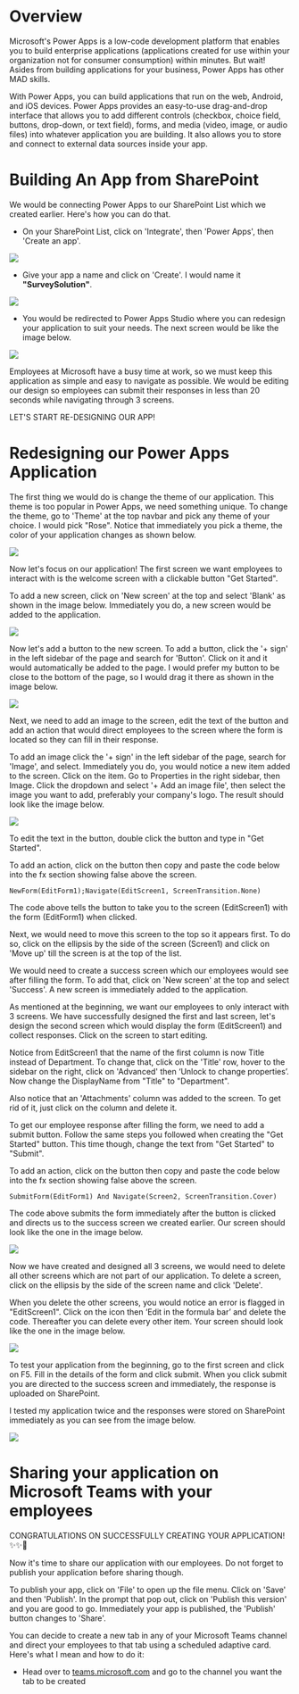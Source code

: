 # Overview
Microsoft's Power Apps is a low-code development platform that enables you to build enterprise applications (applications created for use within your organization not for consumer consumption) within minutes. But wait! Asides from building applications for your business, Power Apps has other MAD skills.

With Power Apps, you can build applications that run on the web, Android, and iOS devices. Power Apps provides an easy-to-use drag-and-drop interface that allows you to add different controls (checkbox, choice field, buttons, drop-down, or text field), forms, and media (video, image, or audio files) into whatever application you are building. It also allows you to store and connect to external data sources inside your app.

# Building An App from SharePoint
We would be connecting Power Apps to our SharePoint List which we created earlier. Here's how you can do that.
- On your SharePoint List, click on 'Integrate', then 'Power Apps', then 'Create an app'.

![](/Images/powerapps-1.PNG)

- Give your app a name and click on 'Create'. I would name it **"SurveySolution"**.

![](/Images/powerapps-2.PNG)

- You would be redirected to Power Apps Studio where you can redesign your application to suit your needs. The next screen would be like the image below.

![](/Images/powerapps-3.PNG)

Employees at Microsoft have a busy time at work, so we must keep this application as simple and easy to navigate as possible. We would be editing our design so employees can submit their responses in less than 20 seconds while navigating through 3 screens.

LET'S START RE-DESIGNING OUR APP!

# Redesigning our Power Apps Application
The first thing we would do is change the theme of our application. This theme is too popular in Power Apps, we need something unique. To change the theme, go to 'Theme' at the top navbar and pick any theme of your choice. I would pick "Rose". Notice that immediately you pick a theme, the color of your application changes as shown below.

![](/Images/powerapps-4.PNG)

Now let's focus on our application! The first screen we want employees to interact with is the welcome screen with a clickable button "Get Started". 

To add a new screen, click on 'New screen' at the top and select 'Blank' as shown in the image below. Immediately you do, a new screen would be added to the application.

![](/Images/powerapps-5.PNG)

Now let's add a button to the new screen. To add a button, click the '+ sign' in the left sidebar of the page and search for 'Button'. Click on it and it would automatically be added to the page. I would prefer my button to be close to the bottom of the page, so I would drag it there as shown in the image below.

![](/Images/powerapps-6.PNG)

Next, we need to add an image to the screen, edit the text of the button and add an action that would direct employees to the screen where the form is located so they can fill in their response.

To add an image click the '+ sign' in the left sidebar of the page, search for 'Image', and select. Immediately you do, you would notice a new item added to the screen. Click on the item. Go to Properties in the right sidebar, then Image. Click the dropdown and select '+ Add an image file', then select the image you want to add, preferably your company's logo. The result should look like the image below.

![](/Images/powerapps-7.PNG)

To edit the text in the button, double click the button and type in "Get Started". 

To add an action, click on the button then copy and paste the code below into the fx section showing false above the screen.

``` Power FX
NewForm(EditForm1);Navigate(EditScreen1, ScreenTransition.None)
```

The code above tells the button to take you to the screen (EditScreen1) with the form (EditForm1) when clicked.

Next, we would need to move this screen to the top so it appears first. To do so, click on the ellipsis by the side of the screen (Screen1) and click on 'Move up' till the screen is at the top of the list.

We would need to create a success screen which our employees would see after filling the form. To add that, click on 'New screen' at the top and select 'Success'. A new screen is immediately added to the application.

As mentioned at the beginning, we want our employees to only interact with 3 screens. We have successfully designed the first and last screen, let's design the second screen which would display the form (EditScreen1) and collect responses. Click on the screen to start editing.

Notice from EditScreen1 that the name of the first column is now Title instead of Department. To change that, click on the 'Title' row, hover to the sidebar on the right, click on 'Advanced' then ‘Unlock to change properties’. Now change the DisplayName from "Title" to "Department". 

Also notice that an 'Attachments' column was added to the screen. To get rid of it, just click on the column and delete it.

To get our employee response after filling the form, we need to add a submit button. Follow the same steps you followed when creating the "Get Started" button. This time though, change the text from "Get Started" to "Submit".

To add an action, click on the button then copy and paste the code below into the fx section showing false above the screen.

``` Power FX
SubmitForm(EditForm1) And Navigate(Screen2, ScreenTransition.Cover)
```

The code above submits the form immediately after the button is clicked and directs us to the success screen we created earlier. Our screen should look like the one in the image below.

![](/Images/powerapps-8.PNG)

Now we have created and designed all 3 screens, we would need to delete all other screens which are not part of our application. To delete a screen, click on the ellipsis by the side of the screen name and click 'Delete'.

When you delete the other screens, you would notice an error is flagged in "EditScreen1". Click on the icon then ‘Edit in the formula bar’ and delete the code. Thereafter you can delete every other item. Your screen should look like the one in the image below.

![](/Images/powerapps-9.PNG)

To test your application from the beginning, go to the first screen and click on F5. Fill in the details of the form and click submit. When you click submit you are directed to the success screen and immediately, the response is uploaded on SharePoint. 

I tested my application twice and the responses were stored on SharePoint immediately as you can see from the image below.

![](/Images/sharepoint-5.PNG)

# Sharing your application on Microsoft Teams with your employees
CONGRATULATIONS ON SUCCESSFULLY CREATING YOUR APPLICATION! ✨✨🎉

Now it's time to share our application with our employees. Do not forget to publish your application before sharing though. 

To publish your app, click on 'File' to open up the file menu. Click on 'Save' and then 'Publish'. In the prompt that pop out, click on 'Publish this version' and you are good to go. Immediately your app is published, the 'Publish' button changes to 'Share'.

You can decide to create a new tab in any of your Microsoft Teams channel and direct your employees to that tab using a scheduled adaptive card. Here's what I mean and how to do it:

- Head over to [teams.microsoft.com](https://teams.microsoft.com "Microsoft Teams") and go to the channel you want the tab to be created